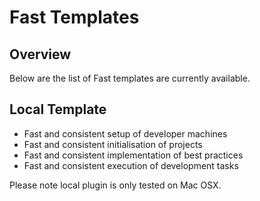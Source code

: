 # Fast Templates

## Overview 

Below are the list of Fast templates are currently available.

## Local Template

* Fast and consistent setup of developer machines 
* Fast and consistent initialisation of projects
* Fast and consistent implementation of best practices
* Fast and consistent execution of development tasks
 
Please note local plugin is only tested on Mac OSX.
